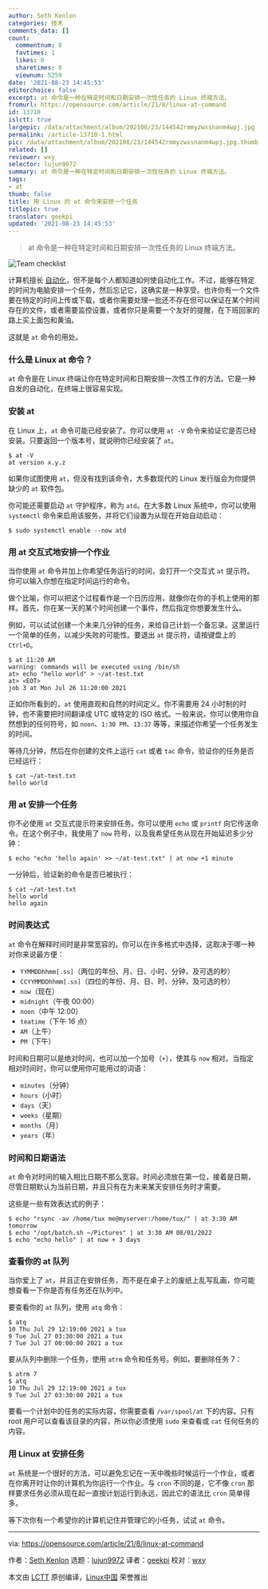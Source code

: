 ```yaml
---
author: Seth Kenlon
categories: 技术
comments_data: []
count:
  commentnum: 0
  favtimes: 1
  likes: 0
  sharetimes: 0
  viewnum: 5259
date: '2021-08-23 14:45:53'
editorchoice: false
excerpt: at 命令是一种在特定时间和日期安排一次性任务的 Linux 终端方法。
fromurl: https://opensource.com/article/21/8/linux-at-command
id: 13710
islctt: true
largepic: /data/attachment/album/202108/23/144542rmmyzwxsnanm4wpj.jpg
permalink: /article-13710-1.html
pic: /data/attachment/album/202108/23/144542rmmyzwxsnanm4wpj.jpg.thumb.jpg
related: []
reviewer: wxy
selector: lujun9972
summary: at 命令是一种在特定时间和日期安排一次性任务的 Linux 终端方法。
tags:
- at
thumb: false
title: 用 Linux 的 at 命令来安排一个任务
titlepic: true
translator: geekpi
updated: '2021-08-23 14:45:53'
---
```



> 
> at 命令是一种在特定时间和日期安排一次性任务的 Linux 终端方法。
> 
> 
> 


![](/data/attachment/album/202108/23/144542rmmyzwxsnanm4wpj.jpg "Team checklist")


计算机擅长 [自动化](https://opensource.com/article/20/11/orchestration-vs-automation)，但不是每个人都知道如何使自动化工作。不过，能够在特定的时间为电脑安排一个任务，然后忘记它，这确实是一种享受。也许你有一个文件要在特定的时间上传或下载，或者你需要处理一批还不存在但可以保证在某个时间存在的文件，或者需要监控设置，或者你只是需要一个友好的提醒，在下班回家的路上买上面包和黄油。


这就是 `at` 命令的用处。


### 什么是 Linux at 命令？


`at` 命令是在 Linux 终端让你在特定时间和日期安排一次性工作的方法。它是一种自发的自动化，在终端上很容易实现。


### 安装 at


在 Linux 上，`at` 命令可能已经安装了。你可以使用 `at -V` 命令来验证它是否已经安装。只要返回一个版本号，就说明你已经安装了 `at`。



```
$ at -V
at version x.y.z

```

如果你试图使用 `at`，但没有找到该命令，大多数现代的 Linux 发行版会为你提供缺少的 `at` 软件包。


你可能还需要启动 `at` 守护程序，称为 `atd`。在大多数 Linux 系统中，你可以使用 `systemctl` 命令来启用该服务，并将它们设置为从现在开始自动启动：



```
$ sudo systemctl enable --now atd

```

### 用 at 交互式地安排一个作业


当你使用 `at` 命令并加上你希望任务运行的时间，会打开一个交互式 `at` 提示符。你可以输入你想在指定时间运行的命令。


做个比喻，你可以把这个过程看作是一个日历应用，就像你在你的手机上使用的那样。首先，你在某一天的某个时间创建一个事件，然后指定你想要发生什么。


例如，可以试试创建一个未来几分钟的任务，来给自己计划一个备忘录。这里运行一个简单的任务，以减少失败的可能性。要退出 `at` 提示符，请按键盘上的 `Ctrl+D`。



```
$ at 11:20 AM
warning: commands will be executed using /bin/sh
at> echo "hello world" > ~/at-test.txt
at> <EOT>
job 3 at Mon Jul 26 11:20:00 2021

```

正如你所看到的，`at` 使用直观和自然的时间定义。你不需要用 24 小时制的时钟，也不需要把时间翻译成 UTC 或特定的 ISO 格式。一般来说，你可以使用你自然想到的任何符号，如 `noon`、`1:30 PM`、`13:37` 等等，来描述你希望一个任务发生的时间。


等待几分钟，然后在你创建的文件上运行 `cat` 或者 `tac` 命令，验证你的任务是否已经运行：



```
$ cat ~/at-test.txt
hello world

```

### 用 at 安排一个任务


你不必使用 `at` 交互式提示符来安排任务。你可以使用 `echo` 或 `printf` 向它传送命令。在这个例子中，我使用了 `now` 符号，以及我希望任务从现在开始延迟多少分钟：



```
$ echo "echo 'hello again' >> ~/at-test.txt" | at now +1 minute

```

一分钟后，验证新的命令是否已被执行：



```
$ cat ~/at-test.txt
hello world
hello again

```

### 时间表达式


`at` 命令在解释时间时是非常宽容的。你可以在许多格式中选择，这取决于哪一种对你来说最方便：


* `YYMMDDhhmm[.ss]`（两位的年份、月、日、小时、分钟，及可选的秒）
* `CCYYMMDDhhmm[.ss]`（四位的年份、月、日、时、分钟，及可选的秒）
* `now`（现在）
* `midnight`（午夜 00:00）
* `noon`（中午 12:00）
* `teatime`（下午 16 点）
* `AM`（上午）
* `PM`（下午）


时间和日期可以是绝对时间，也可以加一个加号（`+`），使其与 `now` 相对。当指定相对时间时，你可以使用你可能用过的词语：


* `minutes`（分钟）
* `hours`（小时）
* `days`（天）
* `weeks`（星期）
* `months`（月）
* `years`（年）


### 时间和日期语法


`at` 命令对时间的输入相比日期不那么宽容。时间必须放在第一位，接着是日期，尽管日期默认为当前日期，并且只有在为未来某天安排任务时才需要。


这些是一些有效表达式的例子：



```
$ echo "rsync -av /home/tux me@myserver:/home/tux/" | at 3:30 AM tomorrow
$ echo "/opt/batch.sh ~/Pictures" | at 3:30 AM 08/01/2022
$ echo "echo hello" | at now + 3 days

```

### 查看你的 at 队列


当你爱上了 `at`，并且正在安排任务，而不是在桌子上的废纸上乱写乱画，你可能想查看一下你是否有任务还在队列中。


要查看你的 `at` 队列，使用 `atq` 命令：



```
$ atq
10 Thu Jul 29 12:19:00 2021 a tux
9 Tue Jul 27 03:30:00 2021 a tux
7 Tue Jul 27 00:00:00 2021 a tux

```

要从队列中删除一个任务，使用 `atrm` 命令和任务号。例如，要删除任务 7：



```
$ atrm 7
$ atq
10 Thu Jul 29 12:19:00 2021 a tux
9 Tue Jul 27 03:30:00 2021 a tux

```

要看一个计划中的任务的实际内容，你需要查看 `/var/spool/at` 下的内容。只有 root 用户可以查看该目录的内容，所以你必须使用 `sudo` 来查看或 `cat` 任何任务的内容。


### 用 Linux at 安排任务


`at` 系统是一个很好的方法，可以避免忘记在一天中晚些时候运行一个作业，或者在你离开时让你的计算机为你运行一个作业。与 `cron` 不同的是，它不像 `cron` 那样要求任务必须从现在起一直按计划运行到永远，因此它的语法比 `cron` 简单得多。


等下次你有一个希望你的计算机记住并管理它的小任务，试试 `at` 命令。




---


via: <https://opensource.com/article/21/8/linux-at-command>


作者：[Seth Kenlon](https://opensource.com/users/seth) 选题：[lujun9972](https://github.com/lujun9972) 译者：[geekpi](https://github.com/geekpi) 校对：[wxy](https://github.com/wxy)


本文由 [LCTT](https://github.com/LCTT/TranslateProject) 原创编译，[Linux中国](https://linux.cn/) 荣誉推出